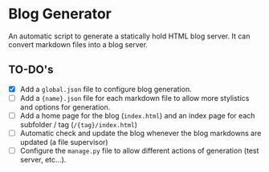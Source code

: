 # Blog Generator

An automatic script to generate a statically hold HTML blog server. It can convert markdown files into a blog server.

## TO-DO's

- [x] Add a `global.json` file to configure blog generation.
- [ ] Add a `{name}.json` file for each markdown file to allow more stylistics and options for generation.
- [ ] Add a home page for the blog (`index.html`) and an index page for each subfolder / tag (`/{tag}/index.html`)
- [ ] Automatic check and update the blog whenever the blog markdowns are updated (a file supervisor)
- [ ] Configure the `manage.py` file to allow different actions of generation (test server, etc...).
